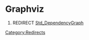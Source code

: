 # Graphviz
1.  REDIRECT [Std\_DependencyGraph](Std_DependencyGraph.md)



[Category:Redirects](Category:Redirects.md)
